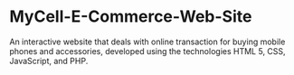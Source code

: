 # MyCell-E-Commerce-Web-Site
An interactive website that deals with online transaction for buying mobile phones and accessories, developed using the technologies HTML 5, CSS, JavaScript, and PHP.
